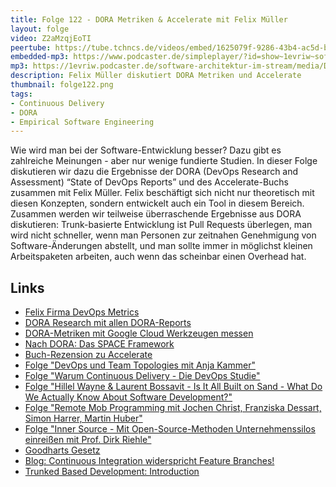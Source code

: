 ```yaml
---
title: Folge 122 - DORA Metriken & Accelerate mit Felix Müller
layout: folge
video: Z2aMzqjEoTI
peertube: https://tube.tchncs.de/videos/embed/1625079f-9286-43b4-ac5d-be81dee20ab6
embedded-mp3: https://www.podcaster.de/simpleplayer/?id=show~1evriw~software-architektur-im-stream~pod-6099508260ffc5c85458005f4&v=1654867011
mp3: https://1evriw.podcaster.de/software-architektur-im-stream/media/DORA_Metriken_und_Accelerate_mit_Felix_Mueller.mp3
description: Felix Müller diskutiert DORA Metriken und Accelerate
thumbnail: folge122.png
tags:
- Continuous Delivery
- DORA
- Empirical Software Engineering
---
```


Wie wird man bei der Software-Entwicklung besser? Dazu gibt es
zahlreiche Meinungen - aber nur wenige fundierte Studien. In dieser
Folge diskutieren wir dazu die Ergebnisse der DORA (DevOps Research
and Assessment) “State of DevOps Reports” und des Accelerate-Buchs
zusammen mit Felix Müller. Felix beschäftigt sich nicht nur
theoretisch mit diesen Konzepten, sondern entwickelt auch ein Tool in
diesem Bereich. Zusammen werden wir teilweise überraschende Ergebnisse
aus DORA diskutieren: Trunk-basierte Entwicklung ist Pull Requests
überlegen, man wird nicht schneller, wenn man Personen zur zeitnahen
Genehmigung von Software-Änderungen abstellt, und man sollte immer in
möglichst kleinen Arbeitspaketen arbeiten, auch wenn das scheinbar
einen Overhead hat.

## Links

- [Felix Firma DevOps Metrics](https://devops-metrics.com)
- [DORA Research mit allen DORA-Reports](https://www.devops-research.com/research.html)
- [DORA-Metriken mit Google Cloud Werkzeugen messen](https://github.com/GoogleCloudPlatform/fourkeys)
- [Nach DORA: Das SPACE Framework](https://queue.acm.org/detail.cfm?id=3454124)
- [Buch-Rezension zu Accelerate](https://www.heise.de/hintergrund/Das-Mindset-von-DevOps-Accelerate-4495067.html)
- [Folge "DevOps und Team Topologies mit Anja Kammer"](https://software-architektur.tv/2020/12/07/folge031.html)
- [Folge "Warum Continuous Delivery - Die DevOps Studie"](https://software-architektur.tv/2020/08/14/folge012.html)
- [Folge "Hillel Wayne & Laurent Bossavit - Is It All Built on Sand - What Do We Actually Know About Software Development?"](https://software-architektur.tv/2021/10/25/episode86.html)
- [Folge "Remote Mob Programming mit Jochen Christ, Franziska Dessart, Simon Harrer, Martin Huber"](https://software-architektur.tv/2021/04/16/folge56.html)
- [Folge "Inner Source - Mit Open-Source-Methoden Unternehmenssilos einreißen mit Prof. Dirk Riehle"](https://software-architektur.tv/2020/12/11/folge032.html)
- [Goodharts Gesetz](https://de.wikipedia.org/wiki/Goodharts_Gesetz)
- [Blog: Continuous Integration widerspricht Feature Branches!](https://www.heise.de/blog/Continuous-Integration-widerspricht-Feature-Branches-2736487.html)
- [Trunked Based Development: Introduction](https://trunkbaseddevelopment.com/)
